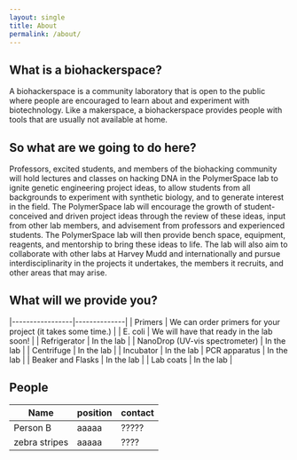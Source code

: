 ```yaml
---
layout: single
title: About
permalink: /about/
---
```


## What is a biohackerspace?
A biohackerspace is a community laboratory that is open to the public where people are encouraged to learn about and experiment with biotechnology. Like a makerspace, a biohackerspace provides people with tools that are usually not available at home. 

## So what are we going to do here?
Professors, excited students, and members of the biohacking community will hold lectures and classes on hacking DNA in the PolymerSpace lab to ignite genetic engineering project ideas, to allow students from all backgrounds to experiment with synthetic biology, and to generate interest in the field. The PolymerSpace lab will encourage the growth of student-conceived and driven project ideas through the review of these ideas, input from other lab members, and advisement from professors and experienced students. The PolymerSpace lab will then provide bench space, equipment, reagents, and mentorship to bring these ideas to life.  The lab will also aim to collaborate with other labs at Harvey Mudd and internationally and pursue interdisciplinarity in the projects it undertakes, the members it recruits, and other areas that may arise.

## What will we provide you?


|-----------------|--------------|
| Primers               | We can order primers for your project (it takes some time.) |
| E. coli               | We will have that ready in the lab soon!                    |
| Refrigerator          | In the lab                                                  |
| NanoDrop (UV-vis spectrometer) | In the lab                                         |
| Centrifuge            | In the lab                                                  |
| Incubator | In the lab
| PCR apparatus | In the lab |
| Beaker and Flasks | In the lab |
| Lab coats | In the lab |

## People

| Name          | position   | contact |
|---------------|------------|---------|
| Person B      | aaaaa      |   ????? |
| zebra stripes | aaaaa      |    ???? |

